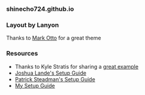### shinecho724.github.io

### Layout by Lanyon
Thanks to [Mark Otto](https://github.com/mdo) for a great theme

### Resources
* Thanks to Kyle Stratis for sharing a [great example](kylestratis.github.io)
* [Joshua Lande's Setup Guide](http://joshualande.com/jekyll-github-pages-poole/)
* [Patrick Steadman's Setup Guide](http://patricksteadman.ca/2014/08/04/lanyonsetup/)
* [My Setup Guide](http://kylestratis.com/2015/04/17/blog-setup/)
